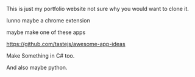 This is just my portfolio website not sure why you would want to clone it.

Iunno maybe a chrome extension

maybe make one of these apps

https://github.com/tastejs/awesome-app-ideas

Make Something in C# too.

And also maybe python.
